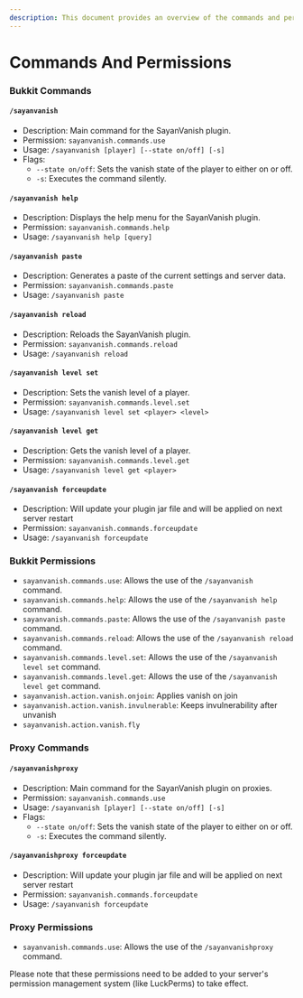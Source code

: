 ```yaml
---
description: This document provides an overview of the commands and permissions
---
```


# Commands And Permissions

### Bukkit Commands

#### `/sayanvanish`

* Description: Main command for the SayanVanish plugin.
* Permission: `sayanvanish.commands.use`
* Usage: `/sayanvanish [player] [--state on/off] [-s]`
* Flags:
  * `--state on/off`: Sets the vanish state of the player to either on or off.
  * `-s`: Executes the command silently.

#### `/sayanvanish help`

* Description: Displays the help menu for the SayanVanish plugin.
* Permission: `sayanvanish.commands.help`
* Usage: `/sayanvanish help [query]`

#### `/sayanvanish paste`

* Description: Generates a paste of the current settings and server data.
* Permission: `sayanvanish.commands.paste`
* Usage: `/sayanvanish paste`

#### `/sayanvanish reload`

* Description: Reloads the SayanVanish plugin.
* Permission: `sayanvanish.commands.reload`
* Usage: `/sayanvanish reload`

#### `/sayanvanish level set`

* Description: Sets the vanish level of a player.
* Permission: `sayanvanish.commands.level.set`
* Usage: `/sayanvanish level set <player> <level>`

#### `/sayanvanish level get`

* Description: Gets the vanish level of a player.
* Permission: `sayanvanish.commands.level.get`
* Usage: `/sayanvanish level get <player>`

#### `/sayanvanish forceupdate`

* Description: Will update your plugin jar file and will be applied on next server restart
* Permission: `sayanvanish.commands.forceupdate`
* Usage: `/sayanvanish forceupdate`

### Bukkit Permissions

* `sayanvanish.commands.use`: Allows the use of the `/sayanvanish` command.
* `sayanvanish.commands.help`: Allows the use of the `/sayanvanish help` command.
* `sayanvanish.commands.paste`: Allows the use of the `/sayanvanish paste` command.
* `sayanvanish.commands.reload`: Allows the use of the `/sayanvanish reload` command.
* `sayanvanish.commands.level.set`: Allows the use of the `/sayanvanish level set` command.
* `sayanvanish.commands.level.get`: Allows the use of the `/sayanvanish level get` command.
* `sayanvanish.action.vanish.onjoin`: Applies vanish on join
* `sayanvanish.action.vanish.invulnerable`: Keeps invulnerability after unvanish
* `sayanvanish.action.vanish.fly`

### Proxy Commands

#### `/sayanvanishproxy`

* Description: Main command for the SayanVanish plugin on proxies.
* Permission: `sayanvanish.commands.use`
* Usage: `/sayanvanish [player] [--state on/off] [-s]`
* Flags:
  * `--state on/off`: Sets the vanish state of the player to either on or off.
  * `-s`: Executes the command silently.

#### `/sayanvanishproxy forceupdate`

* Description: Will update your plugin jar file and will be applied on next server restart
* Permission: `sayanvanish.commands.forceupdate`
* Usage: `/sayanvanish forceupdate`

### Proxy Permissions

* `sayanvanish.commands.use`: Allows the use of the `/sayanvanishproxy` command.

Please note that these permissions need to be added to your server's permission management system (like LuckPerms) to take effect.
